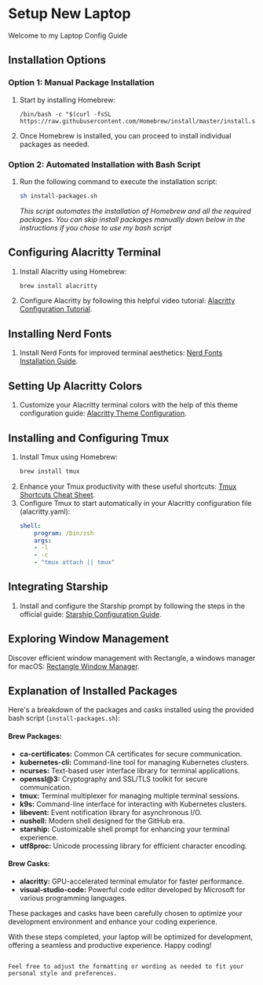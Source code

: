 # Setup New Laptop

Welcome to my Laptop Config Guide

## Installation Options

### Option 1: Manual Package Installation

1. Start by installing Homebrew:
   ```
   /bin/bash -c "$(curl -fsSL https://raw.githubusercontent.com/Homebrew/install/master/install.sh)"
   ```
2. Once Homebrew is installed, you can proceed to install individual packages as needed.

### Option 2: Automated Installation with Bash Script

1. Run the following command to execute the installation script: 
   ```bash
   sh install-packages.sh
   ```
   *This script automates the installation of Homebrew and all the required packages. You can skip install packages manually down below in the instructions if you chose to use my bash script*

## Configuring Alacritty Terminal

1. Install Alacritty using Homebrew:
   ```bash
   brew install alacritty
   ```
2. Configure Alacritty by following this helpful video tutorial:
   [Alacritty Configuration Tutorial](https://www.youtube.com/watch?v=76GbxnD8wnM).

## Installing Nerd Fonts

1. Install Nerd Fonts for improved terminal aesthetics:
   [Nerd Fonts Installation Guide](https://www.geekbits.io/how-to-install-nerd-fonts-on-mac/).

## Setting Up Alacritty Colors

1. Customize your Alacritty terminal colors with the help of this theme configuration guide:
   [Alacritty Theme Configuration](https://github.com/alacritty/alacritty-theme).

## Installing and Configuring Tmux

1. Install Tmux using Homebrew:
   ```bash
   brew install tmux
   ```
2. Enhance your Tmux productivity with these useful shortcuts:
   [Tmux Shortcuts Cheat Sheet](https://gist.github.com/MohamedAlaa/2961058).
3. Configure Tmux to start automatically in your Alacritty configuration file (alacritty.yaml):
   ```yaml
   shell:
       program: /bin/zsh
       args:
       - -l
       - -c
       - "tmux attach || tmux"
   ```

## Integrating Starship

1. Install and configure the Starship prompt by following the steps in the official guide:
   [Starship Configuration Guide](https://starship.rs/guide/).

## Exploring Window Management

Discover efficient window management with Rectangle, a windows manager for macOS:
[Rectangle Window Manager](https://rectangleapp.com).

## Explanation of Installed Packages

Here's a breakdown of the packages and casks installed using the provided bash script (`install-packages.sh`):

#### Brew Packages:

- **ca-certificates:** Common CA certificates for secure communication.
- **kubernetes-cli:** Command-line tool for managing Kubernetes clusters.
- **ncurses:** Text-based user interface library for terminal applications.
- **openssl@3:** Cryptography and SSL/TLS toolkit for secure communication.
- **tmux:** Terminal multiplexer for managing multiple terminal sessions.
- **k9s:** Command-line interface for interacting with Kubernetes clusters.
- **libevent:** Event notification library for asynchronous I/O.
- **nushell:** Modern shell designed for the GitHub era.
- **starship:** Customizable shell prompt for enhancing your terminal experience.
- **utf8proc:** Unicode processing library for efficient character encoding.

#### Brew Casks:

- **alacritty:** GPU-accelerated terminal emulator for faster performance.
- **visual-studio-code:** Powerful code editor developed by Microsoft for various programming languages.


These packages and casks have been carefully chosen to optimize your development environment and enhance your coding experience.

With these steps completed, your laptop will be optimized for development, offering a seamless and productive experience. Happy coding!
```

Feel free to adjust the formatting or wording as needed to fit your personal style and preferences.